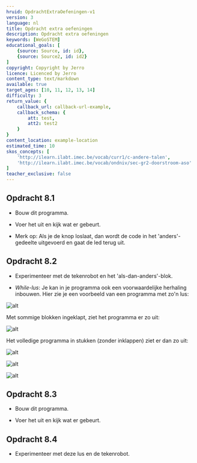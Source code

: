 ```yaml
---
hruid: OpdrachtExtraOefeningen-v1
version: 3
language: nl
title: Opdracht extra oefeningen
description: Opdracht extra oefeningen
keywords: [WeGoSTEM]
educational_goals: [
    {source: Source, id: id}, 
    {source: Source2, id: id2}
]
copyright: Copyright by Jerro
licence: Licenced by Jerro
content_type: text/markdown
available: true
target_ages: [10, 11, 12, 13, 14]
difficulty: 3
return_value: {
    callback_url: callback-url-example,
    callback_schema: {
        att: test,
        att2: test2
    }
}
content_location: example-location
estimated_time: 10
skos_concepts: [
    'http://ilearn.ilabt.imec.be/vocab/curr1/c-andere-talen', 
    'http://ilearn.ilabt.imec.be/vocab/ondniv/sec-gr2-doorstroom-aso'
]
teacher_exclusive: false
---
```


## Opdracht 8.1

* Bouw dit programma.

* Voer het uit en kijk wat er gebeurt.

* Merk op: Als je de knop loslaat, dan wordt de code in het 'anders'-gedeelte uitgevoerd en gaat de led terug uit.


## Opdracht 8.2

* Experimenteer met de tekenrobot en het 'als-dan-anders'-blok.

* *While-lus*: Je kan in je programma ook een voorwaardelijke herhaling inbouwen. Hier zie je een voorbeeld van een programma met zo'n lus:

![alt](https://scholen.dwengo.org/static/whileluscode.png "Afb. Extra")

Met sommige blokken ingeklapt, ziet het programma er zo uit:

![alt](https://scholen.dwengo.org/static/whileluscodeingeklapt.png "Afb. Extra")

Het volledige programma in stukken (zonder inklappen) ziet er dan zo uit:

![alt](https://scholen.dwengo.org/static/whileluscodedeel1.png "Afb. Extra")

![alt](https://scholen.dwengo.org/static/whileluscodedeel2.png "Afb. Extra")

![alt](https://scholen.dwengo.org/static/whileluscodedeel3.png "Afb. Extra")


## Opdracht 8.3

* Bouw dit programma.

* Voer het uit en kijk wat er gebeurt.


## Opdracht 8.4

* Experimenteer met deze lus en de tekenrobot.


